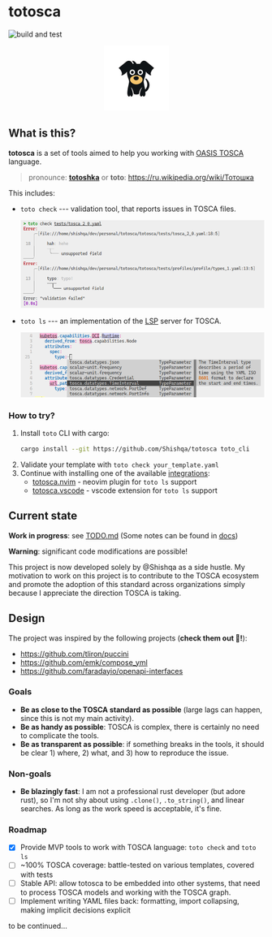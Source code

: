 # totosca

![build and test](https://github.com/Shishqa/totosca/actions/workflows/rust.yml/badge.svg)

<p align="center">
    <img src="./docs/assets/logo.png" width="128">
</p>

## What is this?

**totosca** is a set of tools aimed to help you working with [OASIS TOSCA](https://github.com/oasis-tcs/tosca-specs/blob/working/tosca_2_0/TOSCA-v2.0.md) language.

> pronounce: [**totoshka**](https://translate.google.com/?sl=ru&tl=en&text=%D1%82%D0%BE%D1%82%D0%BE%D1%88%D0%BA%D0%B0&op=translate) or **toto**: https://ru.wikipedia.org/wiki/Тотошка

This includes:
- `toto check` --- validation tool, that reports issues in TOSCA files.

    ![toto-check](docs/assets/toto-check.png)

- `toto ls` --- an implementation of the [LSP](https://microsoft.github.io/language-server-protocol/) server for TOSCA.

   ![toto-ls](docs/assets/toto-ls.png)

### How to try?

1. Install `toto` CLI with cargo:
    ```bash
    cargo install --git https://github.com/Shishqa/totosca toto_cli
    ```
1. Validate your template with `toto check your_template.yaml`
1. Continue with installing one of the available [integrations](./integrations/):
    - [totosca.nvim](./integrations/nvim/) - neovim plugin for `toto ls` support
    - [totosca.vscode](./integrations/vscode/) - vscode extension for `toto ls` support

## Current state

**Work in progress**: see [TODO.md](./TODO.md) (Some notes can be found in [docs](./docs))

**Warning**: significant code modifications are possible!

This project is now developed solely by @Shishqa as a side hustle. My motivation to work
on this project is to contribute to the TOSCA ecosystem and promote the adoption of this
standard across organizations simply because I appreciate the direction TOSCA is taking.

## Design

The project was inspired by the following projects (**check them out 💖!**):

- https://github.com/tliron/puccini
- https://github.com/emk/compose_yml
- https://github.com/faradayio/openapi-interfaces

### Goals

- **Be as close to the TOSCA standard as possible** (large lags can happen, since this is not my main activity).
- **Be as handy as possible**: TOSCA is complex, there is certainly no need to complicate the tools.
- **Be as transparent as possible**: if something breaks in the tools, it should be clear 1) where, 2) what, and 3) how to reproduce the issue.

### Non-goals

- **Be blazingly fast**: I am not a professional rust developer (but adore rust), so I'm not shy about using `.clone()`, `.to_string()`, and linear searches.
    As long as the work speed is acceptable, it's fine.

### Roadmap

- [x] Provide MVP tools to work with TOSCA language: `toto check` and `toto ls`
- [ ] ~100% TOSCA coverage: battle-tested on various templates, covered with tests
- [ ] Stable API: allow totosca to be embedded into other systems, that need to process TOSCA models and working
    with the TOSCA graph.
- [ ] Implement writing YAML files back: formatting, import collapsing, making implicit decisions explicit

to be continued...

